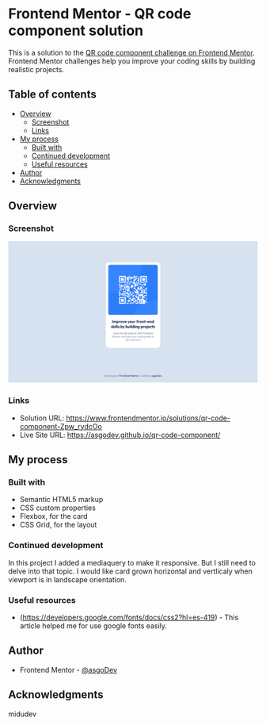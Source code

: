 # Frontend Mentor - QR code component solution

This is a solution to the [QR code component challenge on Frontend Mentor](https://www.frontendmentor.io/challenges/qr-code-component-iux_sIO_H). Frontend Mentor challenges help you improve your coding skills by building realistic projects. 

## Table of contents

- [Overview](#overview)
  - [Screenshot](#screenshot)
  - [Links](#links)
- [My process](#my-process)
  - [Built with](#built-with)
  - [Continued development](#continued-development)
  - [Useful resources](#useful-resources)
- [Author](#author)
- [Acknowledgments](#acknowledgments)



## Overview

### Screenshot

![](./screenshot.png)

### Links

- Solution URL: https://www.frontendmentor.io/solutions/qr-code-component-Zpw_rydcOo
- Live Site URL: https://asgodev.github.io/qr-code-component/

## My process

### Built with

- Semantic HTML5 markup
- CSS custom properties
- Flexbox, for the card
- CSS Grid, for the layout


### Continued development

In this project I added a mediaquery to make it responsive. But I still need to delve into that topic. I would like card grown horizontal and vertlicaly when viewport is in landscape orientation.

### Useful resources

- (https://developers.google.com/fonts/docs/css2?hl=es-419) - This article helped me for use google fonts easily.

## Author

- Frontend Mentor - [@asgoDev](https://www.frontendmentor.io/profile/AquilesGonzalezDev)

## Acknowledgments

midudev

